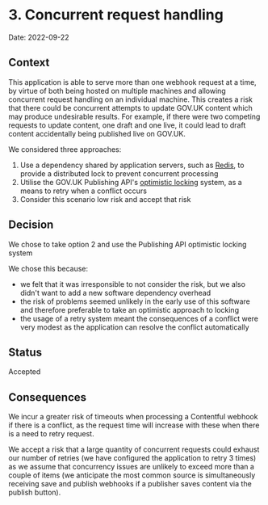 # 3. Concurrent request handling

Date: 2022-09-22

## Context

This application is able to serve more than one webhook request at a time, by virtue of both being hosted on multiple machines and allowing concurrent request handling on an individual machine. This creates a risk that there could be concurrent attempts to update GOV.UK content which may produce undesirable results. For example, if there were two competing requests to update content, one draft and one live, it could lead to draft content accidentally being published live on GOV.UK.

We considered three approaches:

1. Use a dependency shared by application servers, such as [Redis][redis-locks], to provide a distributed lock to prevent concurrent processing
2. Utilise the GOV.UK Publishing API's [optimistic locking][] system, as a means to retry when a conflict occurs
3. Consider this scenario low risk and accept that risk

[redis-locks]: https://redis.io/docs/reference/patterns/distributed-locks/
[optimistic locking]: https://github.com/alphagov/publishing-api/blob/main/docs/api.md#optimistic-locking-previous_version

## Decision

We chose to take option 2 and use the Publishing API optimistic locking system

We chose this because:

- we felt that it was irresponsible to not consider the risk, but we also didn't want to add a new software dependency overhead
- the risk of problems seemed unlikely in the early use of this software and therefore preferable to take an optimistic approach to locking
- the usage of a retry system meant the consequences of a conflict were very modest as the application can resolve the conflict automatically

## Status

Accepted

## Consequences

We incur a greater risk of timeouts when processing a Contentful webhook if there is a conflict, as the request time will increase with these when there is a need to retry request.

We accept a risk that a large quantity of concurrent requests could exhaust our number of retries (we have configured the application to retry 3 times) as we assume that concurrency issues are unlikely to exceed more than a couple of items (we anticipate the most common source is simultaneously receiving save and publish webhooks if a publisher saves content via the publish button).
